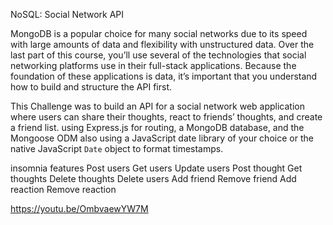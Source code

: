 
NoSQL: Social Network API


MongoDB is a popular choice for many social networks due to its speed with large amounts of data and flexibility with unstructured data. Over the last part of this course, you’ll use several of the technologies that social networking platforms use in their full-stack applications. Because the foundation of these applications is data, it’s important that you understand how to build and structure the API first.

This Challenge was to build an API for a social network web application where users can share their thoughts, react to friends’ thoughts, and create a friend list. using Express.js for routing, a MongoDB database, and the Mongoose ODM also using a JavaScript date library of your choice or the native JavaScript `Date` object to format timestamps.

insomnia features 
Post users
Get users
Update users
Post thought
Get thoughts 
Delete thoughts 
Delete users
Add friend
Remove friend
Add reaction
Remove reaction 

https://youtu.be/OmbvaewYW7M
